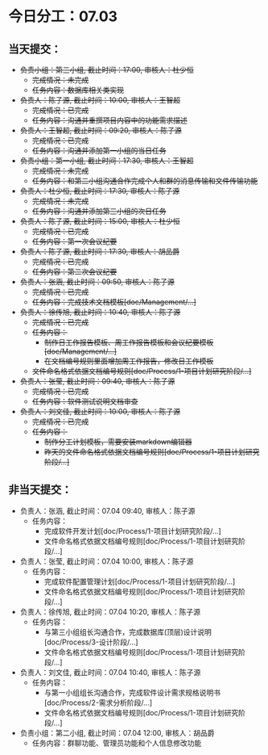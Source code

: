 # 今日分工：07.03

## 当天提交：
- ~~负责小组：第三小组, 截止时间：17:00, 审核人：杜少恒~~
    - ~~完成情况：未完成~~
    - ~~任务内容：数据库相关类实现~~
- ~~负责人：陈子源, 截止时间：10:00, 审核人：王智超~~
    - ~~完成情况：已完成~~
    - ~~任务内容：沟通并重撰项目内容中的功能需求描述~~
- ~~负责人：王智超, 截止时间：09:20, 审核人：陈子源~~
    - ~~完成情况：已完成~~
    - ~~任务内容：沟通并添加第一小组的当日任务~~
- ~~负责小组：第一小组, 截止时间：17:30, 审核人：王智超~~
    - ~~完成情况：未完成~~
    - ~~任务内容：和第二小组沟通合作完成个人和群的消息传输和文件传输功能~~
- ~~负责人：杜少恒, 截止时间：17:30, 审核人：陈子源~~
    - ~~完成情况：未完成~~
    - ~~任务内容：沟通并添加第三小组的次日任务~~
- ~~负责人：陈子源, 截止时间：15:00, 审核人：杜少恒~~
    - ~~完成情况：已完成~~
    - ~~任务内容：第一次会议纪要~~
- ~~负责人：陈子源, 截止时间：17:30, 审核人：胡品爵~~
    - ~~完成情况：已完成~~
    - ~~任务内容：第二次会议纪要~~
- ~~负责人：张涵, 截止时间：09:50, 审核人：陈子源~~
    - ~~完成情况：已完成~~
    - ~~任务内容：完成技术文档模板[doc/Management/...]~~
- ~~负责人：徐传旭, 截止时间：10:40, 审核人：陈子源~~
    - ~~完成情况：已完成~~
    - ~~任务内容：~~
        - ~~制作日工作报告模板、周工作报告模板和会议纪要模板[doc/Management/...]~~
        - ~~在文档编号规则里面增加周工作报告，修改日工作模板~~
    - ~~文件命名格式依据文档编号规则[doc/Process/1-项目计划研究阶段/...]~~
- ~~负责人：张莹, 截止时间：09:40, 审核人：陈子源~~
    - ~~完成情况：已完成~~
    - ~~任务内容：软件测试说明文档审查~~
- ~~负责人：刘文佳, 截止时间：10:00, 审核人：陈子源~~
    - ~~完成情况：已完成~~
    - ~~任务内容：~~
        - ~~制作分工计划模板，需要安装markdown编辑器~~
        - ~~昨天的文件命名格式依据文档编号规则[doc/Process/1-项目计划研究阶段/...]~~

## 非当天提交：
- 负责人：张涵, 截止时间：07.04 09:40, 审核人：陈子源
    - 任务内容：
        - 完成软件开发计划[doc/Process/1-项目计划研究阶段/...]
        - 文件命名格式依据文档编号规则[doc/Process/1-项目计划研究阶段/...]
- 负责人：张莹, 截止时间：07.04 10:00, 审核人：陈子源
    - 任务内容：
        - 完成软件配置管理计划[doc/Process/1-项目计划研究阶段/...]
        - 文件命名格式依据文档编号规则[doc/Process/1-项目计划研究阶段/...]
- 负责人：徐传旭, 截止时间：07.04 10:20, 审核人：陈子源
    - 任务内容：
        - 与第三小组组长沟通合作，完成数据库(顶层)设计说明[doc/Process/3-设计阶段/...]
        - 文件命名格式依据文档编号规则[doc/Process/1-项目计划研究阶段/...]
- 负责人：刘文佳, 截止时间：07.04 10:40, 审核人：陈子源
    - 任务内容：
        - 与第一小组组长沟通合作，完成软件设计需求规格说明书[doc/Process/2-需求分析阶段/...]
        - 文件命名格式依据文档编号规则[doc/Process/1-项目计划研究阶段/...]
- 负责小组：第二小组, 截止时间：07.04 12:00, 审核人：胡品爵
    - 任务内容：群聊功能、管理员功能和个人信息修改功能
